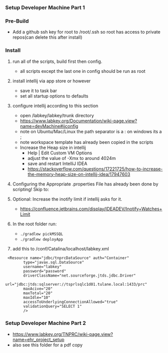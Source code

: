 ### Setup Developer Machine Part 1


###  Pre-Build
* Add a github ssh key for root to /root/.ssh so root has access to private repos(can delete this after install)

### Install
1. run all of the scripts, build first then config.
    * all scripts except the last one in config should be run as root

2. install intellij via app store or however
    * save it to task bar
    * set all startup options to defaults
    
3. configure intellij according to this section
    * open /labkey/labkey/trunk directory
    * https://www.labkey.org/Documentation/wiki-page.view?name=devMachine#ijconfig
    * note on Ubuntu/Mac/Linux the path separator is a :  on windows its a ;
    * note workspace template has already been copied in the scripts
    * Increase the Heap size in intellij
        * Help | Edit Custom VM Options
        * adjust the value of -Xmx to around 4024m
        * save and restart IntelliJ IDEA
        * https://stackoverflow.com/questions/17221725/how-to-increase-the-memory-heap-size-on-intellij-idea/17947603

4. Configuring the Appropriate .properties File has already been done by scripting! Skip to:

5. Optional: Increase the inotify limit if intellij asks for it.
    * https://confluence.jetbrains.com/display/IDEADEV/Inotify+Watches+Limit

5. In the root folder run:
    * `./gradlew pickMSSQL`
    * `./gradlew deployApp`

6. add this to <tomcat home>/conf/Catalina/localhost/labkey.xml
```
 <Resource name="jdbc/tnprcDataSource" auth="Container"
        type="javax.sql.DataSource"
        username="labkey"
        password="password"
        driverClassName="net.sourceforge.jtds.jdbc.Driver"
        url="jdbc:jtds:sqlserver://tsprlsqlc1d01.tulane.local:1433/prc"
        maxAcive="20"
        maxTotal="20"
        maxIdle="10"
        accessToUnderlyingConnectionAllowed="true"
        validationQuery="SELECT 1"
        />
```

### Setup Developer Machine Part 2

* https://www.labkey.org/TNPRC/wiki-page.view?name=ehr_project_setup
* also see this folder for a pdf copy

